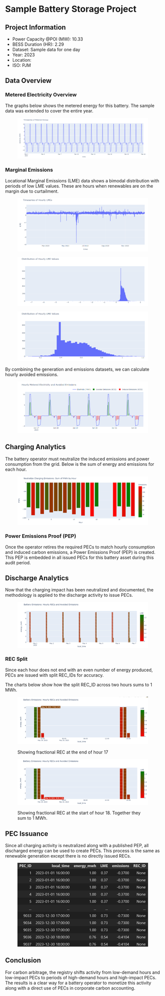 # Sample Battery Storage Project

## Project Information

* Power Capacity @POI (MW): 10.33
* BESS Duration (HR): 2.29
* Dataset: Sample data for one day
* Year: 2023
* Location:&#x20;
* ISO: PJM

## Data Overview

### Metered Electricity Overview

The graphs below shows the metered energy for this battery. The sample data was extended to cover the entire year. &#x20;

<figure><img src="../.gitbook/assets/image (59).png" alt=""><figcaption></figcaption></figure>

### Marginal Emissions

Locational Marginal Emissions (LME) data shows a bimodal distribution with periods of low LME values. These are hours when renewables are on the margin due to curtailment.&#x20;

<figure><img src="../.gitbook/assets/image (60).png" alt=""><figcaption></figcaption></figure>

<figure><img src="../.gitbook/assets/image (61).png" alt=""><figcaption></figcaption></figure>

<figure><img src="../.gitbook/assets/image (62).png" alt=""><figcaption></figcaption></figure>

By combining the generation and emissions datasets, we can calculate hourly avoided emissions.&#x20;



<figure><img src="../.gitbook/assets/image (63).png" alt=""><figcaption></figcaption></figure>

## Charging Analytics

The battery operator must neutralize the induced emissions and power consumption from the grid. Below is the sum of energy and emissions for each hour.&#x20;

<figure><img src="../.gitbook/assets/image (20).png" alt=""><figcaption></figcaption></figure>

### Power Emissions Proof (PEP)

Once the operator retires the required PECs to match hourly consumption and induced carbon emissions, a Power Emissions Proof (PEP) is created. This PEP is embedded in all issued PECs for this battery asset during this audit period.&#x20;

## Discharge Analytics

Now that the charging impact has been neutralized and documented, the methodology is applied to the discharge activity to issue PECs.

<figure><img src="../.gitbook/assets/image (21).png" alt=""><figcaption></figcaption></figure>

### REC Split

Since each hour does not end with an even number of energy produced, PECs are issued with split REC\_IDs for accuracy.&#x20;

The charts below show how the split REC\_ID across two hours sums to 1 MWh.

<figure><img src="../.gitbook/assets/image (94).png" alt=""><figcaption><p>Showing fractional REC at the end of hour 17</p></figcaption></figure>

<figure><img src="../.gitbook/assets/image (95).png" alt=""><figcaption><p>Showing fractional REC at the start of hour 18. Together they sum to 1 MWh.</p></figcaption></figure>

## PEC Issuance

Since all charging activity is neutralized along with a published PEP, all discharged energy can be used to create PECs. This process is the same as renewable generation except there is no directly issued RECs.&#x20;

<figure><img src="../.gitbook/assets/image (24).png" alt=""><figcaption></figcaption></figure>

## Conclusion

For carbon arbitrage, the registry shifts activity from low-demand hours and low-impact PECs to periods of high-demand hours and high-impact PECs. The results is a clear way for a battery operator to monetize this activity along with a direct use of PECs in corporate carbon accounting.&#x20;

